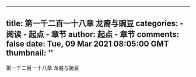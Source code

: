 
---
title: 第一千二百一十八章 龙裔与豌豆
categories: 
    - 阅读
    - 起点 - 章节
author: 起点 - 章节
comments: false
date: Tue, 09 Mar 2021 08:05:00 GMT
thumbnail: ''
---

<div>   
第一千二百一十八章 龙裔与豌豆  
</div>
            